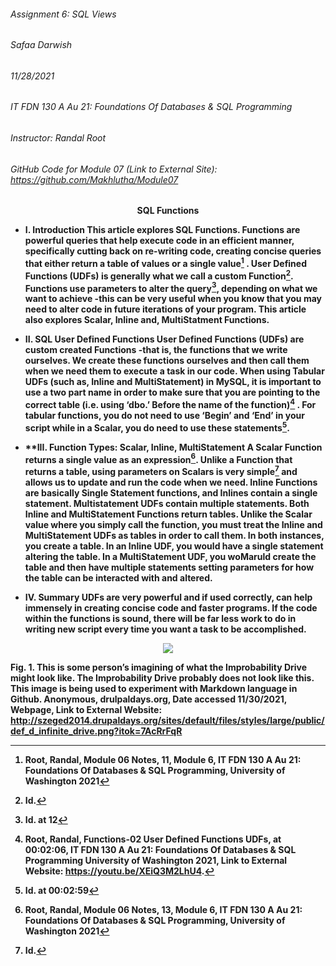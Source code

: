 ###### Assignment 6: SQL Views
###### Safaa Darwish
###### 11/28/2021
###### IT FDN 130 A Au 21: Foundations Of Databases & SQL Programming
###### Instructor: Randal Root
###### GitHub Code for Module 07 (Link to External Site): https://github.com/Makhlutha/Module07


<p align="center">
  <b>SQL Functions
</p> 

- **I.	Introduction**
This article explores SQL Functions. Functions are powerful queries that help execute code in an efficient manner, specifically cutting back on re-writing code, creating concise queries that either return a table of values or a single value[^1] . User Defined Functions (UDFs) is generally what we call a custom Function[^2]. Functions use parameters to alter the query[^3], depending on what we want to achieve -this can be very useful when you know that you may need to alter code in future iterations of your program. This article also explores Scalar, Inline and, MultiStatment Functions.

- **II.	SQL User Defined Functions**
User Defined Functions (UDFs) are custom created Functions -that is, the functions that we write ourselves. We create these functions ourselves and then call them when we need them to execute a task in our code. When using Tabular UDFs (such as, Inline and MultiStatement) in MySQL, it is important to use a two part name in order to make sure that you are pointing to the correct table (i.e. using ‘dbo.’ Before the name of the function)[^4] . For tabular functions, you do not need to use ‘Begin’ and ‘End’ in your script while in a Scalar, you do need to use these statements[^5].

- **III.	Function Types: Scalar, Inline, MultiStatement
A Scalar Function returns a single value as an expression[^6]. Unlike a Function that returns a table, using parameters on Scalars is very simple[^7] and allows us to update and run the code when we need. Inline Functions are basically Single Statement functions, and Inlines contain a single statement. Multistatement UDFs contain multiple statements. Both Inline and MultiStatement Functions return tables. Unlike the Scalar value where you simply call the function, you must treat the Inline and MultiStatement UDFs as tables in order to call them. In both instances, you create a table. In an Inline UDF, you would have a single statement altering the table. In a MultiStatement UDF, you woMaruld create the table and then have multiple statements setting parameters for how the table can be interacted with and altered.

- **IV.	Summary**
UDFs are very powerful and if used correctly, can help immensely in creating concise code and faster programs. If the code within the functions is sound, there will be far less work to do in writing new script every time you want a task to be accomplished.

<p align="center">
  <img src="http://szeged2014.drupaldays.org/sites/default/files/styles/large/public/def_d_infinite_drive.png?itok=7AcRrFqR" />
</p>

**Fig. 1. This is some person’s imagining of what the Improbability Drive might look like. The Improbability Drive probably does not look like this. This image is being used to experiment with Markdown language in Github. Anonymous, drulpaldays.org, Date accessed 11/30/2021, Webpage, Link to External Website:** http://szeged2014.drupaldays.org/sites/default/files/styles/large/public/def_d_infinite_drive.png?itok=7AcRrFqR 

[^1]:Root, Randal, Module 06 Notes, 11, Module 6, IT FDN 130 A Au 21: Foundations Of Databases & SQL Programming, University of Washington 2021
[^2]: Id.
[^3]: Id. at 12
[^4]: Root, Randal, Functions-02 User Defined Functions UDFs, at 00:02:06, IT FDN 130 A Au 21: Foundations Of Databases & SQL Programming
University of Washington 2021, Link to External Website: https://youtu.be/XEiQ3M2LhU4.
[^5]: Id. at 00:02:59
[^6]: Root, Randal, Module 06 Notes, 13, Module 6, IT FDN 130 A Au 21: Foundations Of Databases & SQL Programming, University of Washington 2021
[^7]: Id.

